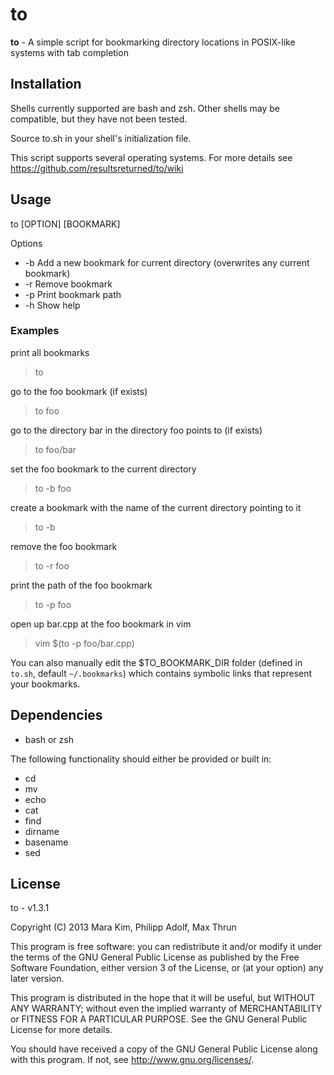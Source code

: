 # to

**to** - A simple script for bookmarking directory locations in POSIX-like systems with tab completion


## Installation

Shells currently supported are bash and zsh.  Other shells may be compatible, but they have not been tested.

Source to.sh in your shell's initialization file.

This script supports several operating systems.  For more details see https://github.com/resultsreturned/to/wiki


## Usage

to [OPTION] [BOOKMARK]

Options
* -b	Add a new bookmark for current directory (overwrites any current bookmark)
* -r	Remove bookmark
* -p	Print bookmark path
* -h	Show help

### Examples

print all bookmarks
> to

go to the foo bookmark (if exists)
> to foo

go to the directory bar in the directory foo points to (if exists)
> to foo/bar

set the foo bookmark to the current directory
> to -b foo

create a bookmark with the name of the current directory pointing to it
> to -b

remove the foo bookmark
> to -r foo

print the path of the foo bookmark
> to -p foo

open up bar.cpp at the foo bookmark in vim
> vim $(to -p foo/bar.cpp)

You can also manually edit the $TO_BOOKMARK_DIR folder (defined in `to.sh`, default `~/.bookmarks`)
which contains symbolic links that represent your bookmarks.


## Dependencies

* bash or zsh

The following functionality should either be provided or built in:
* cd
* mv
* echo
* cat
* find
* dirname
* basename
* sed

## License

to - v1.3.1

Copyright (C) 2013  Mara Kim, Philipp Adolf, Max Thrun

This program is free software: you can redistribute it and/or modify
it under the terms of the GNU General Public License as published by
the Free Software Foundation, either version 3 of the License, or
(at your option) any later version.

This program is distributed in the hope that it will be useful,
but WITHOUT ANY WARRANTY; without even the implied warranty of
MERCHANTABILITY or FITNESS FOR A PARTICULAR PURPOSE.  See the
GNU General Public License for more details.

You should have received a copy of the GNU General Public License
along with this program.  If not, see <http://www.gnu.org/licenses/>.
